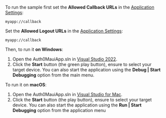 To run the sample first set the **Allowed Callback URLs** in the <a href="${manage_url}/#/applications/${account.clientId}/settings" target="_blank" rel="noreferrer">Application Settings</a>:

  ```text
myapp://callback
  ```

Set the **Allowed Logout URLs** in the <a href="${manage_url}/#/applications/${account.clientId}/settings" target="_blank" rel="noreferrer">Application Settings</a>:

  ```text
myapp://callback
  ```

Then, to run it **on Windows**:

1) Open the Auth0MauiApp.sln in <a href="https://www.visualstudio.com/vs/" target="_blank" rel="noreferrer">Visual Studio 2022</a>.
2) Click the **Start** button (the green play button), ensure to select your target device. 
You can also start the application using the **Debug | Start Debugging** option from the main menu.

To run it on **macOS**:

1) Open the Auth0MauiApp.sln in <a href="https://visualstudio.microsoft.com/vs/mac/" target="_blank" rel="noreferrer">Visual Studio for Mac</a>.
2) Click the **Start** button (the play button), ensure to select your target device. You can also start the application using the **Run | Start Debugging** option from the application menu
